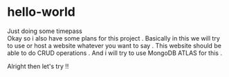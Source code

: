 # hello-world
Just doing some timepass  
Okay so i also have some plans for this project . Basically in this we will try to use or host a website whatever you want to say . This website should be able to do CRUD operations . And i will try to use MongoDB ATLAS for this .  
  
  Alright then let's try !! 


